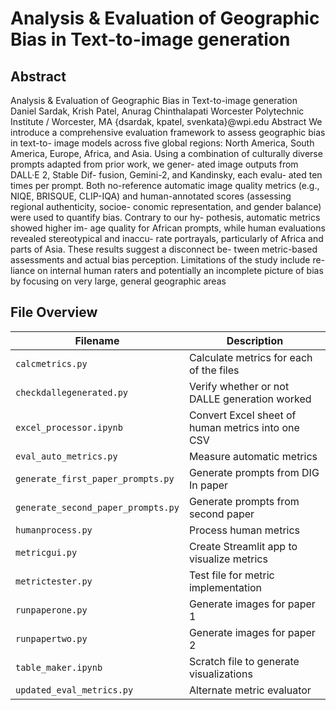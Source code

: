 # Analysis & Evaluation of Geographic Bias in Text-to-image generation


## Abstract 

Analysis & Evaluation of Geographic Bias in Text-to-image generation
Daniel Sardak, Krish Patel, Anurag Chinthalapati
Worcester Polytechnic Institute / Worcester, MA
{dsardak, kpatel, svenkata}@wpi.edu
Abstract
We introduce a comprehensive evaluation
framework to assess geographic bias in text-to-
image models across five global regions: North
America, South America, Europe, Africa, and
Asia. Using a combination of culturally diverse
prompts adapted from prior work, we gener-
ated image outputs from DALL·E 2, Stable Dif-
fusion, Gemini-2, and Kandinsky, each evalu-
ated ten times per prompt. Both no-reference
automatic image quality metrics (e.g., NIQE,
BRISQUE, CLIP-IQA) and human-annotated
scores (assessing regional authenticity, socioe-
conomic representation, and gender balance)
were used to quantify bias. Contrary to our hy-
pothesis, automatic metrics showed higher im-
age quality for African prompts, while human
evaluations revealed stereotypical and inaccu-
rate portrayals, particularly of Africa and parts
of Asia. These results suggest a disconnect be-
tween metric-based assessments and actual bias
perception. Limitations of the study include re-
liance on internal human raters and potentially
an incomplete picture of bias by focusing on
very large, general geographic areas


## File Overview

| Filename                         | Description                                             |
|----------------------------------|---------------------------------------------------------|
| `calcmetrics.py`                 | Calculate metrics for each of the files                |
| `checkdallegenerated.py`        | Verify whether or not DALLE generation worked          |
| `excel_processor.ipynb`         | Convert Excel sheet of human metrics into one CSV      |
| `eval_auto_metrics.py`          | Measure automatic metrics                              |
| `generate_first_paper_prompts.py` | Generate prompts from DIG In paper                   |
| `generate_second_paper_prompts.py` | Generate prompts from second paper                  |
| `humanprocess.py`               | Process human metrics                                  |
| `metricgui.py`                  | Create Streamlit app to visualize metrics              |
| `metrictester.py`               | Test file for metric implementation                    |
| `runpaperone.py`                | Generate images for paper 1                            |
| `runpapertwo.py`                | Generate images for paper 2                            |
| `table_maker.ipynb`             | Scratch file to generate visualizations                |
| `updated_eval_metrics.py`       | Alternate metric evaluator                             |

